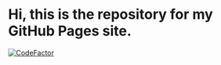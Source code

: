 # Hi, this is the repository for my GitHub Pages site.

[![CodeFactor](https://www.codefactor.io/repository/github/j051333/j051333.github.io/badge)](https://www.codefactor.io/repository/github/j051333/j051333.github.io)
